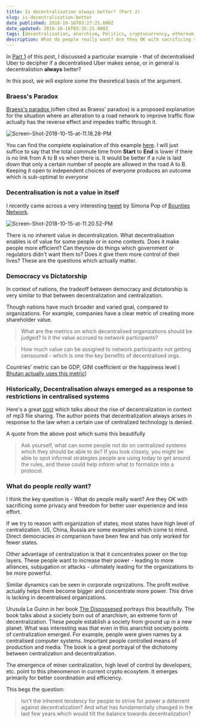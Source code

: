 ```yaml
---
title: Is decentralisation always better? (Part 2)
slug: is-decentralisation-better
date_published: 2018-10-16T03:27:21.000Z
date_updated: 2018-10-16T03:35:21.000Z
tags: [decentralization, anarchism, Politics, cryptocurrency, ethereum, blockchain, power]
description: What do people really want? Are they OK with sacrificing some privacy and freedom for better user experience and less effort. This is the key question.
---
```


In [Part 1](http://blog.pranay01.com/is-decentralization-always-good/) of this post, I discussed a particular example - that of decentralised Uber to decipher if a decentralised Uber makes sense, or in general is decentralistion **always** better?

In this post, we will explore some the theoretical basis of the argument.

### Braess's Paradox

[Braess's paradox ](https://en.wikipedia.org/wiki/Braess%27s_paradox)(often cited as Braess' paradox) is a proposed explanation for the situation where an alteration to a road network to improve traffic flow actually has the reverse effect and impedes traffic through it.

![Screen-Shot-2018-10-15-at-11.18.28-PM](/img/2018/10/Screen-Shot-2018-10-15-at-11.18.28-PM.jpg)

You can find the complete explaination of this example [here](https://en.wikipedia.org/wiki/Braess's_paradox#Example). I will just suffice to say that the total commute time from **Start** to **End** is lower if there is no link from A to B vs when there is. It would be better if a rule is laid down that only a certain number of people are allowed in the road A to B. Keeping it open to independent choices of everyone produces an outcome which is sub-optimal to *everyone*

### Decentralisation is not a value in itself

I recently came across a very interesting [tweet](https://twitter.com/Sim_Pop/status/1051081492754046976) by Simona Pop of [Bounties Network](https://bounties.network/).

![Screen-Shot-2018-10-15-at-11.20.52-PM](/img/2018/10/Screen-Shot-2018-10-15-at-11.20.52-PM.jpg)

There is no inherent value in decentralization. What decentralisation enables is of value for some people or in some contexts. Does it make people more efficient? Can theynow do things which government or regulators didn't want them to? Does it give them more control of their lives? These are the questions which actually matter.

### Democracy vs Dictatorship

In context of nations, the tradeoff between democracy and dictatorship is very similar to that between decentralization and centralization.

Though nations have much broader and varied goal, compared to organizations. For example, companies have a clear metric of creating more shareholder value.

> What are the metrics on which decentralised organizations should be judged? Is it the value accrued to network participants?

> How much value can be assigned to network participants not getting censoured - which is one the key benefits of decentralised orgs.

Countries' metric can be GDP, GINI coefficient or the happiness level ( [Bhutan actually uses this metric](https://en.wikipedia.org/wiki/Gross_National_Happiness#Implementation_of_GNH_in_Bhutan))

### Historically, Decentralisation always emerged as a response to restrictions in centralised systems

Here's a great [post](https://medium.com/@jbackus/resistant-protocols-how-decentralization-evolves-2f9538832ada) which talks about the rise of decentralization in context of mp3 file sharing. The author points that decentralization always arises in response to the law when a certain use of centralized technology is denied.

A quote from the above post which sums this beautifully

> Ask yourself, what can some people not do on centralized systems which they should be able to do? If you look closely, you might be able to spot informal strategies people are using today to get around the rules, and these could help inform what to formalize into a protocol.

### What do people *really* want?

I think the key question is - What do people really want? Are they OK with sacrificing some privacy and freedom for better user experience and less effort.

If we try to reason with organization of states, most states have high level of centralization. US, China, Russia are some examples which come to mind. Direct democracies in comparison have been few and has only worked for fewer states.

Other advantage of centralization is that it concentrates power on the top layers. These people want to increase their power - leading to more alliances, subjugation or attacks - ultimately leading for the organizations to be more powerful.

Similar dynamics can be seen in corporate orgnizations. The profit motive actually helps them become bigger and concentrate more power. This drive is lacking in decentralised organizations.

Urusula Le Guinn in her book [The Dispossesed](https://www.goodreads.com/book/show/13651.The_Dispossessed) portrays this beautifully. The book talks about a society born out of anarchism, an extreme form of decentralization. These people establish a society from ground up in a new planet. What was interesting was that even in this anarchist society points of centralization emerged. For example, people were given names by a centralised computer systems. Important people controlled means of production and media. The book is a great portrayal of the dichotomy between centralization and decentralization.

The emergence of miner centralization, high level of control by developers, etc. point to this phenomenon in current crypto ecosytem. It emerges primarily for better coordination and efficiency.

This begs the question:

> Isn't the inherent tendency for people to strive for power a deterrent against decentralization? And what has fundamentally changed in the last few years which would tilt the balance towards decentralization?
